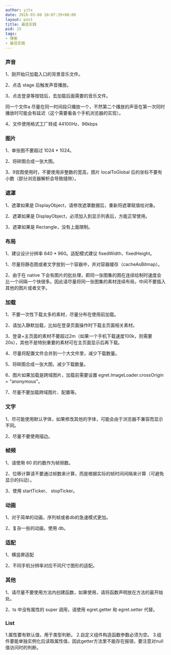 ```yaml
---
author: yjtx
date: 2016-03-08 10:07:39+00:00
layout: post
title: 最佳实践
pid: 15
tags:
- 博客
- 最佳实践
---
```


### 声音

1、刚开始只加载入口的背景音乐文件。

2、点击 stage 后触发声音播放。

3、点击登录等按钮后，去加载后面需要的音乐文件。

同一个文件a 尽量在同一时间段只播放一个，不然第二个播放的声音在第一次同时播放时可能会有延迟（这个需要看各个手机浏览器的实现）。

4、文件使用格式工厂转成 44100Hz、96kbps

### 图片

1、单张图不要超过 1024 * 1024。

2、将碎图合成一张大图。

3、9宫图使用时，不要使用非整数的宽高，图片 localToGlobal 后的坐标不要有小数（部分浏览器解析会导致缝隙）。

### 遮罩

1、遮罩如果是 DisplayObject，请修改遮罩数据后，重新将遮罩赋值给对象。

2、遮罩如果是 DisplayObject，必须加入到显示列表后，方能正常使用。

3、遮罩如果是 Rectangle，没有上面限制。

### 布局
1、建议设计分辨率  640 * 960。适配模式建议 fixedWidth、fixedHeight。

1、尽量将静态图或者文字放到一个容器中，并对容器缓存（cacheAsBitmap）。

2、由于在 native 下会有图片的批处理，即同一张图集的图在连续绘制时速度会比一个间隔一个快很多。因此请尽量将同一张图集的素材连续布局，中间不要插入其他的图片或者文字。

### 加载

1、不要一次性下载太多的素材，尽量分布在使用前加载。

2、请加入静默加载，比如在登录页面操作时下载主页面相关素材。

3、登录+主页面的素材不要超过2m（如果一个手机下载速度100k，则需要20s），其他不是特别重要的素材可在主页面显示后再下载。

4、尽量将配置文件合并到一个大文件里，减少下载数量。

5、将碎图合成一张大图，减少下载数量。

6、图片如果加载是跨域图片，加载前需要设置 egret.ImageLoader.crossOrigin = "anonymous"。

7、尽量不要加载跨域图片、配置等。

### 文字

1、尽可能使用默认字体，如果修改其他的字体，可能会由于浏览器不兼容而显示不同。

2、尽量不要使用描边。

### 帧频

1、请使用 60 的约数作为帧频数。

2、位移计算请不要通过帧数来计算，而是根据实际的帧时间间隔来计算（可避免显示的抖动）。

3、使用 startTicker、 stopTicker。


### 动画

1、对于简单的动画，序列帧或者db的急速模式更加。

2、复杂一些的动画，使用 db。

### 适配
1、横竖屏适配

2、不同手机分辨率对应不同尺寸图形的适配。



### 其他

1、请尽量不要使用方法内创建函数，如果使用，请将函数声明放在方法的最开始处。

2、ts 中没有属性的 super 调用，请使用 egret.getter 和 egret.setter 代替。



### List
1.属性要有默认值，用于类型判断。
2.自定义组件构造函数参数必须为空。
3.组件要能单独实例化后读取属性值，因此getter方法里不能存在报错，要注意对null值访问时的判断。
